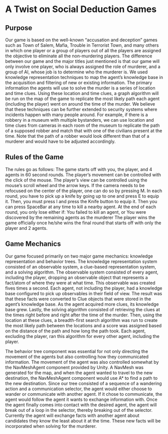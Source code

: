 # A Twist on Social Deduction Games

## Purpose
Our game is based on the well-known “accusation and deception” games such as Town of Salem, Mafia, Trouble in Terrorist Town, and many others in which one player or a group of players out of all the players are assigned the objective to eliminate all the non-murdering players. The difference between our game and the major titles just mentioned is that our game will only involve one player, who is always assigned the role of murderer, and a group of AI, whose job is to determine who the murderer is. We used knowledge representation techniques to map the agent’s knowledge base in the acquisition and filtering of new or existing information. The primary information the agents will use to solve the murder is a series of location and time clues. Using these location and time clues, a graph algorithm will be run on the map of the game to replicate the most likely path each agent (including the player) went on around the time of the murder. We believe that these techniques can be further extended to security systems where incidents happen with many people around. For example, if there is a robbery in a museum with multiple bystanders, we can use location and time clues from cameras in each room of the museum to replicate the path of a supposed robber and match that with one of the civilians present at the time. Note that the path of a robber would look different than that of a murderer and would have to be adjusted accordingly. 

## Rules of the Game
The rules go as follows:
The game starts off with you, the player, and 4 agents in 60 second rounds.
The player’s movement can be controlled with the click of the mouse. The player’s view can be controlled using the mouse’s scroll wheel and the arrow keys. If the camera needs to be refocused on the center of the player, one can do so by pressing M.
In each round, you have to pick up a knife by going up to one and press E to equip it. Then, you must press I and press the Knife button to equip it. Then you can press SpaceBar at any time to kill a nearby agent.
At the end of each round, you only lose either if:
You failed to kill an agent, or
You were discovered by the remaining agents as the murderer
The player wins the game officially once he/she wins the final round that starts off with only the player and 2 agents.

## Game Mechanics
Our game focused primarily on two major game mechanics: knowledge representation and behavior trees. The knowledge representation system consisted of an observable system, a clue-based representation system, and a solving algorithm. The observable system consisted of every agent, including the player, dropping an observable object that represents a fact/atom of where they were at what time. This observable was created fives times a second. Each agent, not including the player, had a knowledge base configured to pick up observables in their field of view. The result was that these facts were converted to Clue objects that were stored in the agent’s knowledge base. As the agent acquired more clues, its knowledge base grew. Lastly, the solving algorithm consisted of retrieving the clues at the times right before and right after the time of the murder. Then, using the location at these clues, a breadth-first search algorithm was run to create the most likely path between the locations and a score was assigned based on the distance of the path and how long the path took. Each agent, excluding the player, ran this algorithm for every other agent, including the player.

The behavior tree component was essential for not only directing the movement of the agents but also controlling how they communicated information. The movement of the agent was also controlled somewhat by the NavMeshAgent component provided by Unity. A NavMesh was generated for the map, and when the agent wanted to travel to the new destination, the NavMeshAgent component would use A* to find a path to the new destination. Since our tree consisted of a sequence of a wandering action and a communication selector, the agent would either choose to wander or communicate with another agent. If it chose to communicate, the agent would follow the agent it wants to exchange information with. Once the agent finally comes into contact with the desired agent, the agent will break out of a loop in the selector, thereby breaking out of the selector. Currently the agent will exchange facts with another agent about candidates they know the least about it at the time. These new facts will be incorporated when solving for the murderer.

